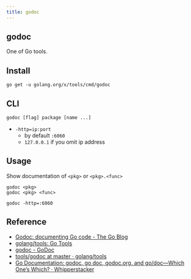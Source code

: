 ```yaml
---
title: godoc
---
```


## godoc
One of Go tools.

## Install

```
go get -u golang.org/x/tools/cmd/godoc
```

## CLI

```
godoc [flag] package [name ...]
```

* `-http=ip:port`
    * by default `:6060`
    * `127.0.0.1` if you omit ip address

## Usage
Show documentation of `<pkg>` or `<pkg>.<func>`

```
godoc <pkg>
godoc <pkg> <func>
```

```
godoc -http=:6060
```

## Reference
* [Godoc: documenting Go code \- The Go Blog](https://blog.golang.org/godoc-documenting-go-code)
* [golang/tools: Go Tools](https://github.com/golang/tools)
* [godoc \- GoDoc](https://godoc.org/golang.org/x/tools/cmd/godoc)
* [tools/godoc at master · golang/tools](https://github.com/golang/tools/tree/master/godoc)
* [Go Documentation: godoc, go doc, godoc\.org, and go/doc—Which One’s Which? · Whipperstacker](http://whipperstacker.com/2015/09/30/go-documentation-godoc-godoc-godoc-org-and-go-doc/)
